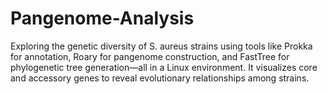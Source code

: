# Pangenome-Analysis
Exploring the genetic diversity of S. aureus strains using tools like Prokka for annotation, Roary for pangenome construction, and FastTree for phylogenetic tree generation—all in a Linux environment. It visualizes core and accessory genes to reveal evolutionary relationships among strains.
